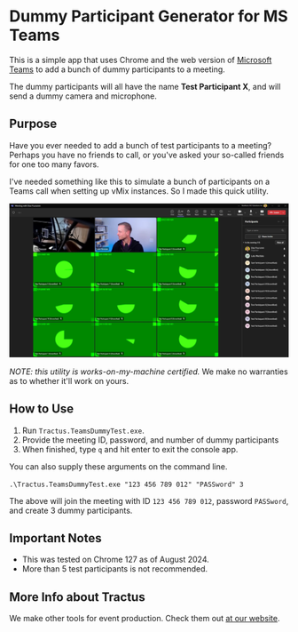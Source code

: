 # Dummy Participant Generator for MS Teams
 
This is a simple app that uses Chrome and the web version of [Microsoft Teams](https://www.microsoft.com/en-ca/microsoft-teams/join-a-meeting) to add a bunch of dummy participants to a meeting.

The dummy participants will all have the name **Test Participant X**, and will send a dummy camera and microphone.

## Purpose

Have you ever needed to add a bunch of test participants to a meeting? Perhaps you have no friends to call, or you've asked your so-called friends for one too many favors.

I've needed something like this to simulate a bunch of participants on a Teams call when setting up vMix instances. So I made this quick utility.

![Demo image with 10 participants.](/website/demo1.jpg)

*NOTE: this utility is works-on-my-machine certified.* We make no warranties as to whether it'll work on yours.

## How to Use

1. Run `Tractus.TeamsDummyTest.exe`. 
2. Provide the meeting ID, password, and number of dummy participants
3. When finished, type `q` and hit enter to exit the console app.

You can also supply these arguments on the command line.

`.\Tractus.TeamsDummyTest.exe "123 456 789 012" "PASSword" 3`

The above will join the meeting with ID `123 456 789 012`, password `PASSword`, and create 3 dummy participants.

## Important Notes

- This was tested on Chrome 127 as of August 2024.
- More than 5 test participants is not recommended.

## More Info about Tractus

We make other tools for event production. Check them out [at our website](https://www.tractusevents.com/tools).